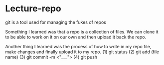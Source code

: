 # Lecture-repo

git is a tool used for managing the fukes of repos

Something I learned was that a repo is a collection of files. We can clone it to be able to work on it on our own and then upload it back the repo. 

Another thing I learned was the process of how to write in my repo file, make changes and finally upload it to my repo. 
(1) git status (2) git add (file name) (3) git commit -m <"___"> (4) git push